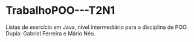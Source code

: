 # TrabalhoPOO---T2N1
Listas de exercício em Java, nível intermediário para a disciplina de POO. Dupla: Gabriel Ferreira e Mário Néo.
